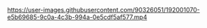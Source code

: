 

https://user-images.githubusercontent.com/90326051/192001070-e5b69685-9c0a-4c3b-994a-0e5cdf5af577.mp4

